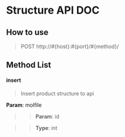 # Structure API DOC

How to use
------------
> POST http://#{host}:#{port}/#{method}/

Method List
------------
#### insert

> Insert product structure to api

**Param**: molfile 


>> **Param**: id

>> **Type**: int
